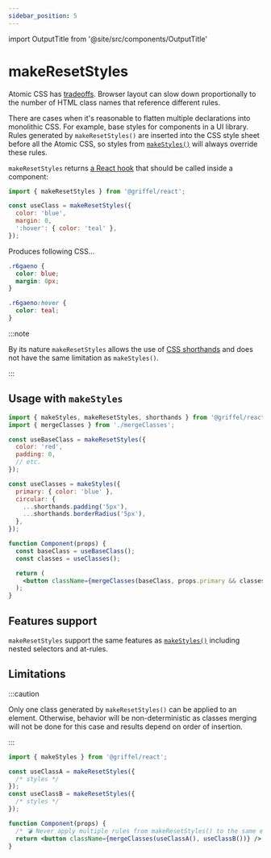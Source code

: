 ```yaml
---
sidebar_position: 5
---
```


import OutputTitle from '@site/src/components/OutputTitle'

# makeResetStyles

Atomic CSS has [tradeoffs](/react/guides/atomic-css#trade-offs).
Browser layout can slow down proportionally to the number of HTML class names that reference different rules.

There are cases when it's reasonable to flatten multiple declarations into monolithic CSS. For example, base styles for components in a UI library.
Rules generated by `makeResetStyles()` are inserted into the CSS style sheet before all the Atomic CSS, so styles from [`makeStyles()`](/react/api/make-styles) will always override these rules.

`makeResetStyles` returns [a React hook](https://reactjs.org/docs/hooks-intro.html) that should be called inside a component:

```js
import { makeResetStyles } from '@griffel/react';

const useClass = makeResetStyles({
  color: 'blue',
  margin: 0,
  ':hover': { color: 'teal' },
});
```

<OutputTitle>Produces following CSS...</OutputTitle>

```css
.r6gaeno {
  color: blue;
  margin: 0px;
}

.r6gaeno:hover {
  color: teal;
}
```

:::note

By its nature `makeResetStyles` allows the use of [CSS shorthands](/react/guides/limitations#css-shorthands-are-not-supported) and does not have the same limitation as `makeStyles()`.

:::

## Usage with `makeStyles`

```jsx
import { makeStyles, makeResetStyles, shorthands } from '@griffel/react';
import { mergeClasses } from './mergeClasses';

const useBaseClass = makeResetStyles({
  color: 'red',
  padding: 0,
  // etc.
});

const useClasses = makeStyles({
  primary: { color: 'blue' },
  circular: {
    ...shorthands.padding('5px'),
    ...shorthands.borderRadius('5px'),
  },
});

function Component(props) {
  const baseClass = useBaseClass();
  const classes = useClasses();

  return (
    <button className={mergeClasses(baseClass, props.primary && classes.primary, props.circular && classes.circular)} />
  );
}
```

## Features support

`makeResetStyles` support the same features as [`makeStyles()`](/react/api/make-styles) including nested selectors and at-rules.

## Limitations

:::caution

Only one class generated by `makeResetStyles()` can be applied to an element. Otherwise, behavior will be non-deterministic as classes merging will not be done for this case and results depend on order of insertion.

:::

```jsx
import { makeStyles } from '@griffel/react';

const useClassA = makeResetStyles({
  /* styles */
});
const useClassB = makeResetStyles({
  /* styles */
});

function Component(props) {
  /* 💣 Never apply multiple rules from makeResetStyles() to the same element */
  return <button className={mergeClasses(useClassA(), useClassB())} />;
}
```
